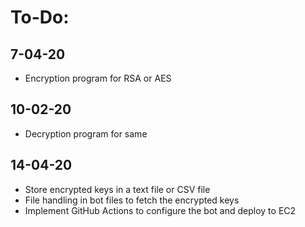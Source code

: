 # To-Do:

## 7-04-20 
* Encryption program for RSA or AES
## 10-02-20
* Decryption program for same
## 14-04-20
* Store encrypted keys in a text file or CSV file
* File handling in bot files to fetch the encrypted keys
* Implement GitHub Actions to configure the bot and deploy to EC2
